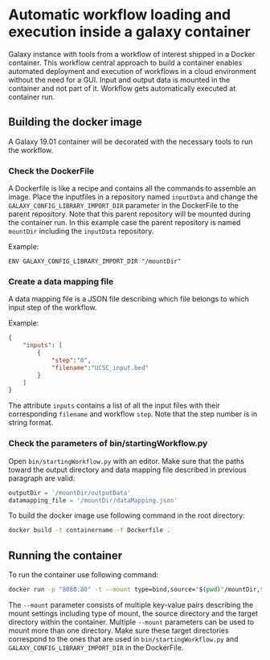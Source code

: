 # Automatic workflow loading and execution inside a galaxy container
Galaxy instance with tools from a workflow of interest shipped in a Docker container.
This workflow central approach to build a container enables automated deployment and execution of workflows in a cloud environment without the need for a GUI. Input and output data is mounted in the container and not part of it. Workflow gets automatically executed at container run. 

## Building the docker image
A Galaxy 19.01 container will be decorated with the necessary tools to run the workflow. 

### Check the DockerFile
A Dockerfile is like a recipe and contains all the commands to assemble an image. Place the inputfiles in a repository named `inputData` and
change the `GALAXY_CONFIG_LIBRARY_IMPORT_DIR` parameter in the DockerFile to the parent repository. Note that this parent repository will be mounted during the container run. In this example case the parent repository is named `mountDir` including the `inputData` repository.

Example:
```docker
ENV GALAXY_CONFIG_LIBRARY_IMPORT_DIR "/mountDir"
```

### Create a data mapping file

A data mapping file is a JSON file describing which file belongs to which input step of the workflow.

Example:

```json
{
    "inputs": [
        {
            "step":"0",
            "filename":"UCSC_input.bed"
        }
    ]
}
```

The attribute `inputs` contains a list of all the input files with their corresponding `filename` and workflow `step`. Note that the step number is in string format.

### Check the parameters of bin/startingWorkflow.py 
Open `bin/startingWorkflow.py` with an editor. Make sure that the paths toward the output directory and data mapping file described in previous paragraph are valid:

```python
outputDir = '/mountDir/outputData'
datamapping_file = '/mountDir/dataMapping.json'
```

To build the docker image use following command in the root directory:

```sh
docker build -t containername -f Dockerfile .
```


## Running the container

To run the container use following command:

```sh
docker run -p "8080:80" -t --mount type=bind,source="$(pwd)"/mountDir,target=/mountDir containername 
```

The `--mount` parameter consists of multiple key-value pairs describing the mount settings including type of mount, the source directory and the target directory within the container. Multiple `--mount` parameters can be used to mount more than one directory. Make sure these target directories correspond to the ones that are used in `bin/startingWorkflow.py` and `GALAXY_CONFIG_LIBRARY_IMPORT_DIR` in the DockerFile.
